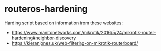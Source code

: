 # routeros-hardening
Harding script based on information from these websites:

* https://www.manitonetworks.com/mikrotik/2016/5/24/mikrotik-router-hardening#neighbor-discovery
* https://kieranjones.uk/web-filtering-on-mikrotik-routerboard/
